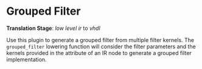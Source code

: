 # Grouped Filter

**Translation Stage**: *low level ir* to *vhdl*


Use this plugin to generate a grouped filter from multiple filter kernels.
The `grouped_filter` lowering function will consider the filter parameters and the kernels provided in the attribute of an IR node to generate a grouped filter implementation.

